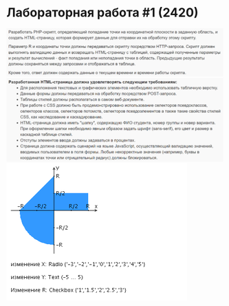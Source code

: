 # Лабораторная работа #1 (2420)
![Задание](doc/task.png)
![Персональное задание](doc/personal_task.png)
![Картинка персонального задания](doc/personal_task_img.png)
